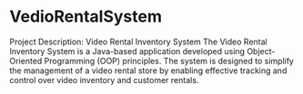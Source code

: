 # VedioRentalSystem
Project Description: Video Rental Inventory System The Video Rental Inventory System is a Java-based application developed using Object-Oriented Programming (OOP) principles. The system is designed to simplify the management of a video rental store by enabling effective tracking and control over video inventory and customer rentals.
